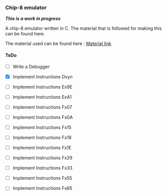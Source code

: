 ### Chip-8 emulator

***This is a work in progress***

A chip-8 emulator written in C. The material that is followed for making this can be found here.

The material used can be found here : [Material link](http://devernay.free.fr/hacks/chip8/C8TECH10.HTM#1.0)

#### ToDo
- [ ] Write a Debugger
- [x] Implement Instructions Dxyn
- [ ] Implement Instructions Ex9E
- [ ] Implement Instructions ExA1
- [ ] Implement Instructions Fx07
- [ ] Implement Instructions Fx0A
- [ ] Implement Instructions Fx15
- [ ] Implement Instructions Fx18
- [ ] Implement Instructions Fx1E
- [ ] Implement Instructions Fx29
- [ ] Implement Instructions Fx33
- [ ] Implement Instructions Fx55
- [ ] Implement Instructions Fx65


